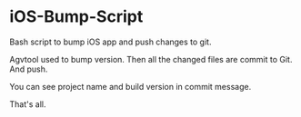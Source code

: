 # iOS-Bump-Script

Bash script to bump iOS app and push changes to git.

Agvtool used to bump version.
Then all the changed files are commit to Git.
And push.

You can see project name and build version in commit message.

That's all.
